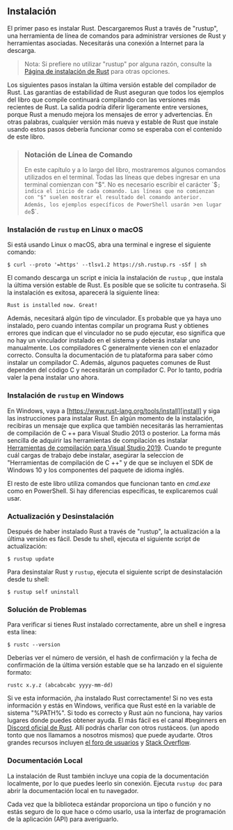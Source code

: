 ## Instalación

El primer paso es instalar Rust. Descargaremos Rust a través de "rustup", una
herramienta de línea de comandos para administrar versiones de Rust y herramientas asociadas. Necesitarás
una conexión a Internet para la descarga.

> Nota: Si prefiere no utilizar "rustup" por alguna razón, consulte la [Página
> de instalación de Rust](https://www.rust-lang.org/tools/install) para otras opciones.

Los siguientes pasos instalan la última versión estable del compilador de Rust.
Las garantías de estabilidad de Rust aseguran que todos los ejemplos del libro que
compile continuará compilando con las versiones más recientes de Rust. La salida podría
diferir ligeramente entre versiones, porque Rust a menudo mejora los mensajes de error
y advertencias. En otras palabras, cualquier versión más nueva y estable de Rust que instale
usando estos pasos debería funcionar como se esperaba con el contenido de este libro.

> ### Notación de Línea de Comando
>
> En este capítulo y a lo largo del libro, mostraremos algunos comandos utilizados en el
> terminal. Todas las líneas que debes ingresar en una terminal comienzan con "$".
> No es necesario escribir el carácter `$`; indica el inicio de cada
> comando. Las líneas que no comienzan con "$" suelen mostrar el resultado del
> comando anterior. Además, los ejemplos específicos de PowerShell usarán `>`
> en lugar de `$`.

### Instalación de `rustup` en Linux o macOS

Si está usando Linux o macOS, abra una terminal e ingrese el siguiente comando:

```console
$ curl --proto '=https' --tlsv1.2 https://sh.rustup.rs -sSf | sh
```

El comando descarga un script e inicia la instalación de `rustup`
, que instala la última versión estable de Rust. Es posible que se solicite
tu contraseña. Si la instalación es exitosa, aparecerá la siguiente línea:

```text
Rust is installed now. Great!
```

Además, necesitará algún tipo de vinculador. Es probable que ya haya uno
instalado, pero cuando intentas compilar un programa Rust y obtienes errores que indican
que el vinculador no se pudo ejecutar, eso significa que no hay un vinculador instalado en el
sistema y deberás instalar uno manualmente. Los compiladores C generalmente vienen con
el enlazador correcto. Consulta la documentación de tu plataforma para saber cómo instalar un
compilador C. Además, algunos paquetes comunes de Rust dependen del código C y necesitarán un
compilador C. Por lo tanto, podría valer la pena instalar uno ahora.

### Instalación de `rustup` en Windows

En Windows, vaya a [https://www.rust-lang.org/tools/install][install] y siga
las instrucciones para instalar Rust. En algún momento de la instalación,
recibiras un mensaje que explica que también necesitarás las herramientas de compilación de C ++ para
Visual Studio 2013 o posterior. La forma más sencilla de adquirir las herramientas de compilación es
instalar [Herramientas de compilación para Visual Studio 2019][visualstudio]. Cuando te pregunte cuál
cargas de trabajo debe instalar, asegúrar la seleccion de "Herramientas de compilación de C ++" y de que
se incluyen el SDK de Windows 10 y los componentes del paquete de idioma inglés.

[install]: https://www.rust-lang.org/tools/install
[visualstudio]: https://visualstudio.microsoft.com/visual-cpp-build-tools/

El resto de este libro utiliza comandos que funcionan tanto en *cmd.exe* como en PowerShell.
Si hay diferencias específicas, te explicaremos cuál usar.

### Actualización y Desinstalación

Después de haber instalado Rust a través de "rustup", la actualización a la última versión es
fácil. Desde tu shell, ejecuta el siguiente script de actualización:

```console
$ rustup update
```

Para desinstalar Rust y `rustup`, ejecuta el siguiente script de desinstalación desde tu
shell:

```console
$ rustup self uninstall
```

### Solución de Problemas

Para verificar si tienes Rust instalado correctamente, abre un shell e ingresa esta
línea:


```console
$ rustc --version
```

Deberías ver el número de versión, el hash de confirmación y la fecha de confirmación de la última
versión estable que se ha lanzado en el siguiente formato:

```text
rustc x.y.z (abcabcabc yyyy-mm-dd)
```

Si ve esta información, ¡ha instalado Rust correctamente! Si no
ves esta información y estás en Windows, verifica que Rust esté en la
variable de sistema "%PATH%". Si todo es correcto y Rust aún no funciona, hay
varios lugares donde puedes obtener ayuda. El más fácil es el canal #beginners en
[Discord oficial de Rust][discord]. Allí podrás charlar con otros rustáceos.
(un apodo tonto que nos llamamos a nosotros mismos) que puede ayudarte. Otros grandes
recursos incluyen [el foro de usuarios][users] y [Stack Overflow][stackoverflow].

[discord]: https://discord.gg/rust-lang
[users]: https://users.rust-lang.org/
[stackoverflow]: https://stackoverflow.com/questions/tagged/rust

### Documentación Local

La instalación de Rust también incluye una copia de la documentación localmente, por lo que
puedes leerlo sin conexión. Ejecuta `rustup doc` para abrir la documentación local en
tu navegador.

Cada vez que la biblioteca estándar proporciona un tipo o función y no estás
seguro de lo que hace o cómo usarlo, usa la interfaz de programación de la aplicación
(API) para averiguarlo.

